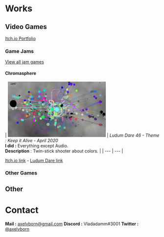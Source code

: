 # Works

## Video Games

[Itch.io Portfolio](https://axelvborn.itch.io/)

### Game Jams
[View all jam games](gamejams.md)
#### Chromasphere
| <img src="/img/chromasphere.png" width="320" height="180"> | *Ludum Dare 46 - Theme : Keep it Alive - April 2020*\
**I did :** Everything except Audio.\
**Description** : Twin-stick shooter about colors. |
| --- | --- |

[Itch.io link](https://axelvborn.itch.io/chromasphere) - [Ludum Dare link](https://ldjam.com/events/ludum-dare/46/chromasphere)
### Other Games

## Other

# Contact

**Mail :** <axelvborn@gmail.com>
**Discord :** Vladadamm#3001
**Twitter :** [@axelvborn](https://twitter.com/axelvborn)